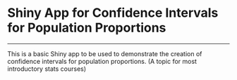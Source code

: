 # Shiny App for Confidence Intervals for Population Proportions
<hr />
This is a basic Shiny app to be used to demonstrate the creation of confidence intervals for population proportions. (A topic for most introductory stats courses)
